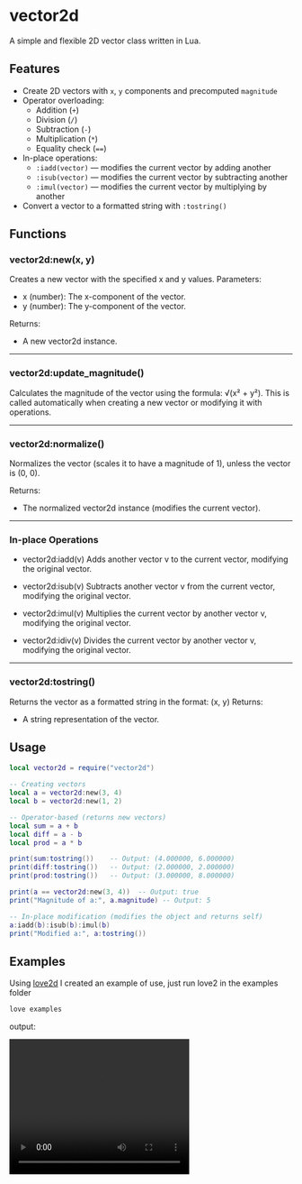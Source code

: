 # vector2d

A simple and flexible 2D vector class written in Lua.

## Features

- Create 2D vectors with `x`, `y` components and precomputed `magnitude`
- Operator overloading:
  - Addition (`+`)
  - Division (`/`)
  - Subtraction (`-`)
  - Multiplication (`*`)
  - Equality check (`==`)
- In-place operations:
  - `:iadd(vector)` — modifies the current vector by adding another
  - `:isub(vector)` — modifies the current vector by subtracting another
  - `:imul(vector)` — modifies the current vector by multiplying by another
- Convert a vector to a formatted string with `:tostring()`

## Functions

### vector2d:new(x, y)
Creates a new vector with the specified x and y values.
Parameters:
- x (number): The x-component of the vector.
- y (number): The y-component of the vector.

Returns:
- A new vector2d instance.

---

### vector2d:update_magnitude()
Calculates the magnitude of the vector using the formula:
√(x² + y²). This is called automatically when creating a new vector or modifying it with operations.

---

### vector2d:normalize()
Normalizes the vector (scales it to have a magnitude of 1), unless the vector is (0, 0).

Returns:
- The normalized vector2d instance (modifies the current vector).

---

### In-place Operations

- vector2d:iadd(v)
  Adds another vector v to the current vector, modifying the original vector.

- vector2d:isub(v)
  Subtracts another vector v from the current vector, modifying the original vector.

- vector2d:imul(v)
  Multiplies the current vector by another vector v, modifying the original vector.

- vector2d:idiv(v)
  Divides the current vector by another vector v, modifying the original vector.

---

### vector2d:tostring()
Returns the vector as a formatted string in the format:
(x, y)
Returns:
- A string representation of the vector.


## Usage

```lua
local vector2d = require("vector2d")

-- Creating vectors
local a = vector2d:new(3, 4)
local b = vector2d:new(1, 2)

-- Operator-based (returns new vectors)
local sum = a + b
local diff = a - b
local prod = a * b

print(sum:tostring())    -- Output: (4.000000, 6.000000)
print(diff:tostring())   -- Output: (2.000000, 2.000000)
print(prod:tostring())   -- Output: (3.000000, 8.000000)

print(a == vector2d:new(3, 4))  -- Output: true
print("Magnitude of a:", a.magnitude) -- Output: 5

-- In-place modification (modifies the object and returns self)
a:iadd(b):isub(b):imul(b)
print("Modified a:", a:tostring())

```

## Examples

Using [love2d](https://love2d.org/) I created an example of use, just run love2 in the examples folder

```sh
love examples
```

output:

<video width="320" height="240" controls>
  <source src="assets/examples.webm" type="video/webm">
</video>